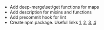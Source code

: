 * Add deep-merge\set\get functions for maps
* Add description for mixins and functions
* Add precommit hook for lint
* Create npm package. Useful links [1](https://ru.vuejs.org/v2/cookbook/packaging-sfc-for-npm.html), [2](https://www.telerik.com/blogs/vuejs-how-to-build-your-first-package-publish-it-on-npm), [3](https://dev.to/amroessam/publish-your-first-npm-package-vue-263h), [4](https://medium.com/justfrontendthings/how-to-create-and-publish-your-own-vuejs-component-library-on-npm-using-vue-cli-28e60943eed3)
